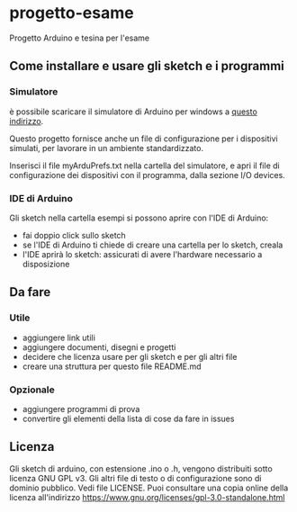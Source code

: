 # progetto-esame
Progetto Arduino e tesina per l'esame

## Come installare e usare gli sketch e i programmi
### Simulatore
è possibile scaricare il simulatore di Arduino per windows a [questo indirizzo](https://www.sites.google.com/site/unoardusim/services).

Questo progetto fornisce anche un file di configurazione per i dispositivi simulati, per lavorare in un ambiente standardizzato.

Inserisci il file myArduPrefs.txt nella cartella del simulatore, e apri il file di configurazione dei dispositivi con il programma, dalla sezione I/O devices.

### IDE di Arduino
Gli sketch nella cartella esempi si possono aprire con l'IDE di Arduino:
* fai doppio click sullo sketch
* se l'IDE di Arduino ti chiede di creare una cartella per lo sketch, creala
* l'IDE aprirà lo sketch: assicurati di avere l'hardware necessario a disposizione

## Da fare
### Utile
* aggiungere link utili
* aggiungere documenti, disegni e progetti
* decidere che licenza usare per gli sketch e per gli altri file
* creare una struttura per questo file README.md

### Opzionale
* aggiungere programmi di prova
* convertire gli elementi della lista di cose da fare in issues

## Licenza
Gli sketch di arduino, con estensione .ino o .h, vengono distribuiti sotto licenza GNU GPL v3.
Gli altri file di testo o di configurazione sono di dominio pubblico.
Vedi file LICENSE. Puoi consultare una copia online della licenza all'indirizzo https://www.gnu.org/licenses/gpl-3.0-standalone.html
